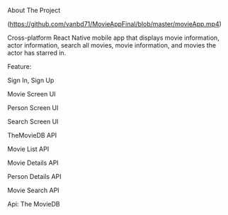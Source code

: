 About The Project

(https://github.com/vanbd71/MovieAppFinal/blob/master/movieApp.mp4)

Cross-platform React Native mobile app that displays movie information, actor information, search all movies, movie information, and movies the actor has starred in.

Feature:

Sign In, Sign Up

Movie Screen UI

Person Screen UI

Search Screen UI

TheMovieDB API

Movie List API

Movie Details API

Person Details API

Movie Search API

Api: The MovieDB
